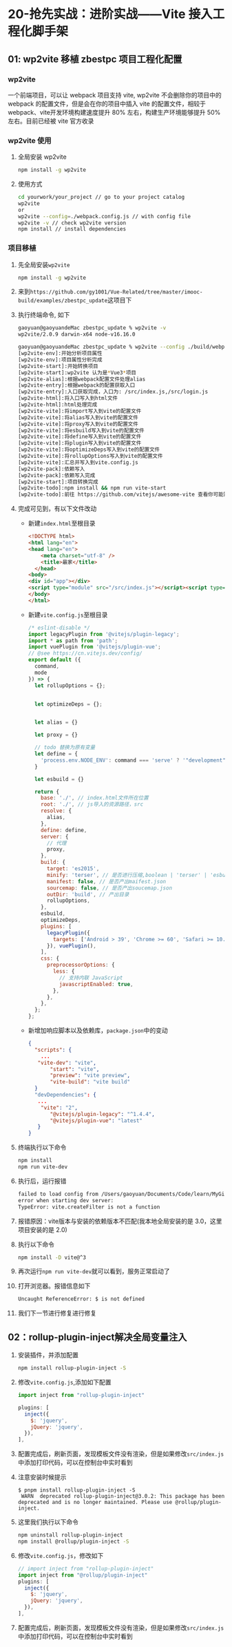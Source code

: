 # 20-抢先实战：进阶实战——Vite 接入工程化脚手架

## 01: wp2vite 移植 zbestpc 项目工程化配置

### wp2vite

一个前端项目，可以让 webpack 项目支持 vite, wp2vite 不会删除你的项目中的 webpack 的配置文件，但是会在你的项目中插入 vite 的配置文件，相较于 webpack、vite开发环境构建速度提升 80% 左右，构建生产环境能够提升 50% 左右。目前已经被 vite 官方收录

### wp2vite 使用

1. 全局安装 wp2vite

   ```bash
   npm install -g wp2vite
   ```

2. 使用方式

   ```bash
   cd yourwork/your_project // go to your project catalog
   wp2vite
   or 
   wp2vite --config=./webpack.config.js // with config file
   wp2vite -v // check wp2vite version
   npm install // install dependencies
   ```

### 项目移植

1. 先全局安装`wp2vite`

   ```bash
   npm install -g wp2vite
   ```

2. 来到`https://github.com/gy1001/Vue-Related/tree/master/imooc-build/examples/zbestpc_update`这项目下

3. 执行终端命令, 如下

   ```bash
   gaoyuan@gaoyuandeMac zbestpc_update % wp2vite -v
   wp2vite/2.0.9 darwin-x64 node-v16.16.0
   
   gaoyuan@gaoyuandeMac zbestpc_update % wp2vite --config ./build/webpack.config.js
   [wp2vite-env]:开始分析项目属性
   [wp2vite-env]:项目属性分析完成
   [wp2vite-start]:开始转换项目
   [wp2vite-start]:wp2vite 认为是*Vue3*项目
   [wp2vite-alias]:根据webpack配置文件处理alias
   [wp2vite-entry]:根据webpack的配置获取入口
   [wp2vite-entry]:入口获取完成，入口为: /src/index.js,/src/login.js
   [wp2vite-html]:将入口写入到html文件
   [wp2vite-html]:html处理完成
   [wp2vite-vite]:将import写入到vite的配置文件
   [wp2vite-vite]:将alias写入到vite的配置文件
   [wp2vite-vite]:将proxy写入到vite的配置文件
   [wp2vite-vite]:将esbuild写入到vite的配置文件
   [wp2vite-vite]:将define写入到vite的配置文件
   [wp2vite-vite]:将plugin写入到vite的配置文件
   [wp2vite-vite]:将optimizeDeps写入到vite的配置文件
   [wp2vite-vite]:将rollupOptions写入到vite的配置文件
   [wp2vite-vite]:汇总并写入到vite.config.js
   [wp2vite-pack]:依赖写入
   [wp2vite-pack]:依赖写入完成
   [wp2vite-start]:项目转换完成
   [wp2vite-todo]:npm install && npm run vite-start
   [wp2vite-todo]:前往 https://github.com/vitejs/awesome-vite 查看你可能需要的插件
   ```

4. 完成可见到，有以下文件改动

   * 新建`index.html`至根目录

     ```html
     <!DOCTYPE html>
     <html lang="en">
     <head lang="en">
         <meta charset="utf-8" />
         <title>最家</title>
       </head>
     <body>
     <div id="app"></div>
     <script type="module" src="/src/index.js"></script><script type="module" src="/src/login.js"></script>
     </body>
     </html>
     ```

   * 新建`vite.config.js`至根目录

     ```javascript
     /* eslint-disable */
     import legacyPlugin from '@vitejs/plugin-legacy';
     import * as path from 'path';
     import vuePlugin from '@vitejs/plugin-vue';
     // @see https://cn.vitejs.dev/config/
     export default ({
       command,
       mode
     }) => {
       let rollupOptions = {};
     
     
       let optimizeDeps = {};
     
     
       let alias = {}
     
       let proxy = {}
     
       // todo 替换为原有变量
       let define = {
         'process.env.NODE_ENV': command === 'serve' ? '"development"' : '"production"',
       }
     
       let esbuild = {}
     
       return {
         base: './', // index.html文件所在位置
         root: './', // js导入的资源路径，src
         resolve: {
           alias,
         },
         define: define,
         server: {
           // 代理
           proxy,
         },
         build: {
           target: 'es2015',
           minify: 'terser', // 是否进行压缩,boolean | 'terser' | 'esbuild',默认使用terser
           manifest: false, // 是否产出maifest.json
           sourcemap: false, // 是否产出soucemap.json
           outDir: 'build', // 产出目录
           rollupOptions,
         },
         esbuild,
         optimizeDeps,
         plugins: [
           legacyPlugin({
             targets: ['Android > 39', 'Chrome >= 60', 'Safari >= 10.1', 'iOS >= 10.3', 'Firefox >= 54', 'Edge >= 15'],
           }), vuePlugin(),
         ],
         css: {
           preprocessorOptions: {
             less: {
               // 支持内联 JavaScript
               javascriptEnabled: true,
             },
           },
         },
       };
     };
     ```

   * 新增加响应脚本以及依赖库，`package.json`中的变动

     ```json
     {
       "scripts": {
         ... 
       	"vite-dev": "vite",
     		"start": "vite",
     		"preview": "vite preview",
     		"vite-build": "vite build"  
       }
       "devDependencies": {
       	...
         "vite": "2",
     		"@vitejs/plugin-legacy": "^1.4.4",
     		"@vitejs/plugin-vue": "latest"
     	}
     }
     ```

5. 终端执行以下命令

   ```bash
   npm install 
   npm run vite-dev
   ```

6. 执行后，运行报错

   ```bash
   failed to load config from /Users/gaoyuan/Documents/Code/learn/MyGithub/Vue-Related/imooc-build/examples/zbestpc_update/vite.config.js
   error when starting dev server:
   TypeError: vite.createFilter is not a function
   ```

7. 报错原因：vite版本与安装的依赖版本不匹配(我本地全局安装的是 3.0，这里项目安装的是 2.0)

8. 执行以下命令

   ```bash
   npm install -D vite@^3
   ```

9. 再次运行`npm run vite-dev`就可以看到，服务正常启动了

10. 打开浏览器。报错信息如下

    ```bash
    Uncaught ReferenceError: $ is not defined
    ```

11. 我们下一节进行修复进行修复

## 02：rollup-plugin-inject解决全局变量注入

1. 安装插件，并添加配置

   ```bash
   npm install rollup-plugin-inject -S
   ```

2. 修改`vite.config.js`,添加如下配置

   ```javascript
   import inject from "rollup-plugin-inject"
   
   plugins: [
     inject({
       $: 'jquery',
       jQuery: 'jquery',
     }),
   ],
   ```

3. 配置完成后，刷新页面，发现模板文件没有渲染，但是如果修改`src/index.js`中添加打印代码，可以在控制台中实时看到

4. 注意安装时候提示

   ```shell
   $ pnpm install rollup-plugin-inject -S
    WARN  deprecated rollup-plugin-inject@3.0.2: This package has been deprecated and is no longer maintained. Please use @rollup/plugin-inject.
   ```

5. 这里我们执行以下命令

   ```bash
   npm uninstall rollup-plugin-inject
   npm install @rollup/plugin-inject -S
   ```

6. 修改`vite.config.js`，修改如下

   ```javascript
   // import inject from "rollup-plugin-inject"
   import inject from "@rollup/plugin-inject"
   plugins: [
     inject({
       $: 'jquery',
       jQuery: 'jquery',
     }),
   ],
   ```

7. 配置完成后，刷新页面，发现模板文件没有渲染，但是如果修改`src/index.js`中添加打印代码，可以在控制台中实时看到
